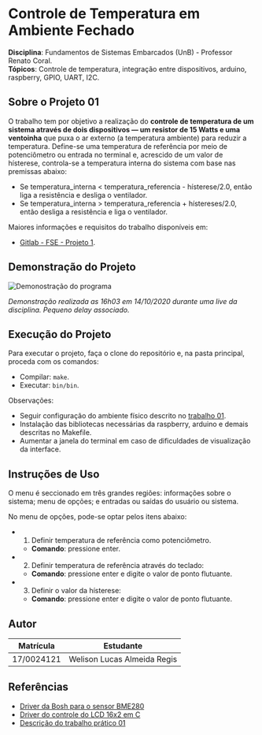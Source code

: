 # Controle de Temperatura em Ambiente Fechado

**Disciplina**: Fundamentos de Sistemas Embarcados (UnB) - Professor Renato Coral.<br>
**Tópicos**: Controle de temperatura, integração entre dispositivos, arduino, raspberry, GPIO, UART, I2C.<br>

## Sobre o Projeto 01

O trabalho tem por objetivo a realização do **controle de temperatura de um sistema através de dois dispositivos — um resistor de 15 Watts e uma ventoinha** que puxa o ar externo (a temperatura ambiente) para reduzir a temperatura. Define-se uma temperatura de referência por meio de potenciômetro ou entrada no terminal e, acrescido de um valor de hísterese, controla-se a temperatura interna do sistema com base nas premissas abaixo:

*   Se temperatura_interna < temperatura_referencia - hísterese/2.0, então liga a resistência e desliga o ventilador.
*   Se temperatura_interna > temperatura_referencia + hístereses/2.0, então desliga a resistência e liga o ventilador.

Maiores informações e requisitos do trabalho disponíveis em:
*   [Gitlab - FSE - Projeto 1](https://gitlab.com/fse_fga/projetos/projeto-1).

## Demonstração do Projeto

![Demonostração do programa](./assets/program-execution.gif)

*Demonstração realizada as 16h03 em 14/10/2020 durante uma live da disciplina. Pequeno delay associado.*

## Execução do Projeto

Para executar o projeto, faça o clone do repositório e, na pasta principal, proceda com os comandos:

*   Compilar: `make`.
*   Executar: `bin/bin`.

Observações:
*   Seguir configuração do ambiente físico descrito no [trabalho 01](https://gitlab.com/fse_fga/projetos/projeto-1).
*   Instalação das bibliotecas necessárias da raspberry, arduino e demais descritas no Makefile.
*   Aumentar a janela do terminal em caso de dificuldades de visualização da interface.

## Instruções de Uso

O menu é seccionado em três grandes regiões: informações sobre o sistema; menu de opções; e entradas ou saídas do usuário ou sistema.

No menu de opções, pode-se optar pelos itens abaixo:

*   1. Definir temperatura de referência como potenciômetro.
    *   **Comando**: pressione enter.
*   2. Definir temperatura de referência através do teclado:
    *   **Comando**: pressione enter e digite o valor de ponto flutuante.
*   3. Definir o valor da hísterese:
    *   **Comando**: pressione enter e digite o valor de ponto flutuante.

## Autor

|Matrícula | Estudante |
| -- | -- |
| 17/0024121  |  Welison Lucas Almeida Regis |

## Referências

*   [Driver da Bosh para o sensor BME280](https://github.com/BoschSensortec/BME280_driver)
*   [Driver do controle do LCD 16x2 em C](http://www.bristolwatch.com/rpi/i2clcd.htm)
*   [Descrição do trabalho prático 01](https://gitlab.com/fse_fga/projetos/projeto-1)